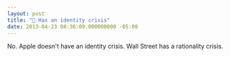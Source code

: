 ```yaml
---
layout: post
title: " Has an identity crisis"
date: 2013-04-23 08:36:09.000000000 -05:00
---
```

No. Apple doesn't have an identity crisis. Wall Street has a rationality crisis.
